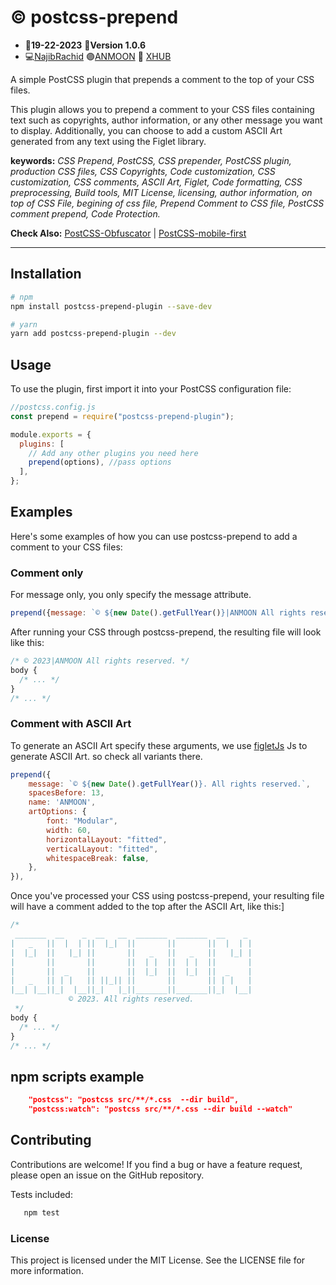 # :copyright: postcss-prepend

- :date:**19-22-2023** :pushpin:**Version 1.0.6**
- :computer:<a href="https://github.com/n4j1Br4ch1D" target="_blank" title="NajibRachid: Agile full-stack developer">NajibRachid</a> :purple_circle:<a href="https://anmoonweb.com/?ref=postcss-prepend" target="_blank" title="ANMOON: Right talents at the right place ">ANMOON</a> :office: <a href="https://x-hub.io/?ref=anmoon-postcss-prepend" target="_blank" title="XHUB: For Developers By Developers">XHUB</a>

A simple PostCSS plugin that prepends a comment to the top of your CSS files.

This plugin allows you to prepend a comment to your CSS files containing text such as copyrights, author information, or any other message you want to display. Additionally, you can choose to add a custom ASCII Art generated from any text using the Figlet library.

**keywords:** _CSS Prepend, PostCSS, CSS prepender, PostCSS plugin, production CSS files, CSS Copyrights, Code customization, CSS customization, CSS comments, ASCII Art, Figlet, Code formatting, CSS preprocessing, Build tools, MIT License, licensing, author information, on top of CSS File, begining of css file, Prepend Comment to CSS file, PostCSS comment prepend, Code Protection._

**Check Also:** <a href="https://github.com/n4j1Br4ch1D/postcss-obfuscator" target="_blank" title="postcss-obfuscator: HTML/CSS Obfuscation Compiling">PostCSS-Obfuscator</a> | <a href="https://github.com/n4j1Br4ch1D/postcss-mobile-first" target="_blank" title="postcss-mobile-first:converts your desktop-first CSS code to mobile-first CSS code.">PostCSS-mobile-first</a>

---

## Installation

```sh
# npm
npm install postcss-prepend-plugin --save-dev
```

```sh
# yarn
yarn add postcss-prepend-plugin --dev
```

## Usage

To use the plugin, first import it into your PostCSS configuration file:

```js
//postcss.config.js
const prepend = require("postcss-prepend-plugin");

module.exports = {
  plugins: [
    // Add any other plugins you need here
    prepend(options), //pass options
  ],
};
```

## Examples

Here's some examples of how you can use postcss-prepend to add a comment to your CSS files:

### Comment only

For message only, you only specify the message attribute.

```js
prepend({message: `© ${new Date().getFullYear()}|ANMOON All rights reserved.`}),
```

After running your CSS through postcss-prepend, the resulting file will look like this:

```css
/* © 2023|ANMOON All rights reserved. */
body {
  /* ... */
}
/* ... */
```

### Comment with ASCII Art

To generate an ASCII Art specify these arguments, we use <a href="https://github.com/patorjk/figlet.js" target="_blank" title="figletJs">figletJs</a> Js to generate ASCII Art. so check all variants there.

```js
prepend({
    message: `© ${new Date().getFullYear()}. All rights reserved.`,
    spacesBefore: 13,
    name: 'ANMOON',
    artOptions: {
        font: "Modular",
        width: 60,
        horizontalLayout: "fitted",
        verticalLayout: "fitted",
        whitespaceBreak: false,
    },
}),
```

Once you've processed your CSS using postcss-prepend, your resulting file will have a comment added to the top after the ASCII Art, like this:]

```css
/* 
 _______  __    _  __   __  _______  _______  __    _ 
|   _   ||  |  | ||  |_|  ||       ||       ||  |  | |
|  |_|  ||   |_| ||       ||   _   ||   _   ||   |_| |
|       ||       ||       ||  | |  ||  | |  ||       |
|       ||  _    ||       ||  |_|  ||  |_|  ||  _    |
|   _   || | |   || ||_|| ||       ||       || | |   |
|__| |__||_|  |__||_|   |_||_______||_______||_|  |__|
             © 2023. All rights reserved.
 */
body {
  /* ... */
}
/* ... */
```

## npm scripts example

```json
    "postcss": "postcss src/**/*.css  --dir build",
    "postcss:watch": "postcss src/**/*.css --dir build --watch"
```

## Contributing

Contributions are welcome! If you find a bug or have a feature request, please open an issue on the GitHub repository.

Tests included:

```sh
   npm test
```

### License

This project is licensed under the MIT License. See the LICENSE file for more information.
